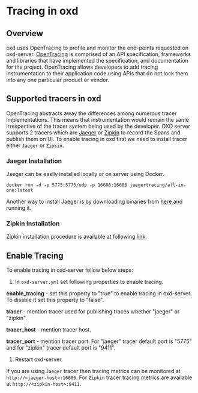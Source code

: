 # Tracing in oxd
## Overview
oxd uses OpenTracing  to profile and monitor the end-points requested on oxd-server. [OpenTracing](https://opentracing.io) is comprised of an API specification, frameworks and libraries that have implemented the specification, and documentation for the project. OpenTracing allows developers to add tracing instrumentation to their application code using APIs that do not lock them into any one particular product or vendor.

## Supported tracers in oxd
OpenTracing abstracts away the differences among numerous tracer implementations. This means that instrumentation would remain the same irrespective of the tracer system being used by the developer. OXD server supports 2 tracers which are [Jaeger](https://www.jaegertracing.io) or [Zipkin](https://zipkin.io) to record the Spans and publish them on UI. To enable tracing in oxd first we need to install tracer either `Jaeger` or `Zipkin`.

### Jaeger Installation
Jaeger can be easily installed locally or on server using Docker.
```
docker run -d -p 5775:5775/udp -p 16686:16686 jaegertracing/all-in-one:latest
```
Another way to install Jaeger is by downloading binaries from [here](https://www.jaegertracing.io/download) and running it.

### Zipkin Installation
Zipkin installation procedure is available at following [link](https://zipkin.io/pages/quickstart.html).

## Enable Tracing
To enable tracing in oxd-server follow below steps:

1. In `oxd-server.yml` set following properties to enable tracing.

**enable_tracing** - set this property to "true" to enable tracing in oxd-server. To disable it set this property to "false".

**tracer** - mention tracer used for publishing traces whether "jaeger" or "zipkin".

**tracer_host** - mention tracer host.

**tracer_port** - mention tracer port. For "jaeger" tracer default port is "5775" and for "zipkin" tracer default port is "9411".

1. Restart oxd-server. 

If you are using `Jaeger` tracer then tracing metrics can be monitored at `http://<jaeger-host>:16686`. For `Zipkin` tracer tracing metrics are available at `http://<zipkin-host>:9411`.

